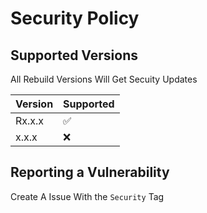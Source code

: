 # Security Policy

## Supported Versions

All Rebuild Versions Will Get Secuity Updates

| Version | Supported          |
| ------- | ------------------ |
|  Rx.x.x | :white_check_mark: |
|  x.x.x | :x:                |

## Reporting a Vulnerability

Create A Issue With the `Security` Tag
